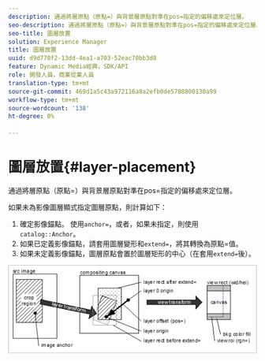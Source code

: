 ```yaml
---
description: 通過將層原點（原點=）與背景層原點對準在pos=指定的偏移處來定位層。
seo-description: 通過將層原點（原點=）與背景層原點對準在pos=指定的偏移處來定位層。
seo-title: 圖層放置
solution: Experience Manager
title: 圖層放置
uuid: d9d778f2-13dd-4ea1-a703-52eac70bb3d8
feature: Dynamic Media經典，SDK/API
role: 開發人員，商業從業人員
translation-type: tm+mt
source-git-commit: 469d1a5c43a972116a8a2efb0de5708800130a99
workflow-type: tm+mt
source-wordcount: '138'
ht-degree: 0%

---
```



# 圖層放置{#layer-placement}

通過將層原點（原點=）與背景層原點對準在pos=指定的偏移處來定位層。

如果未為影像圖層顯式指定圖層原點，則計算如下：

1. 確定影像錨點。 使用`anchor=`，或者，如果未指定，則使用`catalog::Anchor`。
1. 如果已定義影像錨點，請套用圖層變形和`extend=`，將其轉換為原點=值。
1. 如果未定義影像錨點，圖層原點會置於圖層矩形的中心（在套用`extend=`後）。

![](assets/layerplacement.png)


